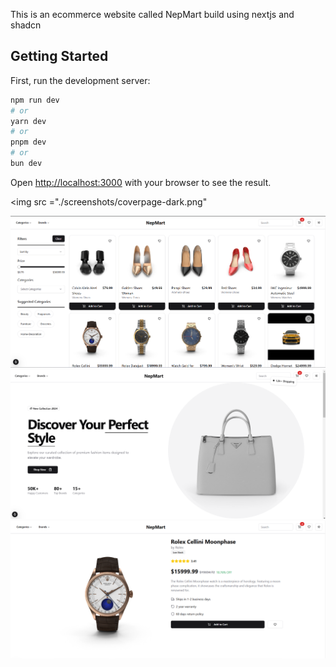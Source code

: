This is an ecommerce website called NepMart build using nextjs and shadcn
## Getting Started

First, run the development server:

```bash
npm run dev
# or
yarn dev
# or
pnpm dev
# or
bun dev
```

Open [http://localhost:3000](http://localhost:3000) with your browser to see the result.

<img src ="./screenshots/coverpage-dark.png"

<img src ="./screenshots/coverpage-light.png">
<img src ="./screenshots/product page.png">
<img src ="./screenshots/detail page.png" >

